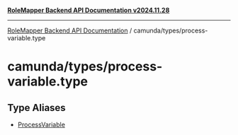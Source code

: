 [**RoleMapper Backend API Documentation v2024.11.28**](../../../README.md)

***

[RoleMapper Backend API Documentation](../../../modules.md) / camunda/types/process-variable.type

# camunda/types/process-variable.type

## Type Aliases

- [ProcessVariable](type-aliases/ProcessVariable.md)
